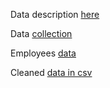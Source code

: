 Data description [here]([text](../../data_sources/layoff_dataset_overview.md))

Data [collection]([text](../../src/parcer.py))

Employees [data]([text](../../src/emploees.py))

Cleaned [data in csv]([text](../../data_sources/cleaned_tech_layoffs_data.csv))